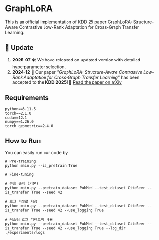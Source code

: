 # GraphLoRA
This is an official implementation of KDD 25 paper GraphLoRA: Structure-Aware Contrastive Low-Rank Adaptation for Cross-Graph Transfer Learning.

## 📰 Update
 1. **2025-07**
    🛠️ We have released an updated version with detailed hyperparameter selection.
 2. **2024-12**
    🎉 Our paper *"GraphLoRA: Structure-Aware Contrastive Low-Rank Adaptation for Cross-Graph Transfer Learning"* has been accepted to the **KDD 2025**!
    📄 [Read the paper on arXiv](https://arxiv.org/abs/2409.16670)

## Requirements
```
python==3.11.5
torch==2.1.0
cuda==12.1
numpy==1.26.0
torch_geometric==2.4.0
```

## How to Run
You can easily run our code by

```
# Pre-training
python main.py --is_pretrain True

# Fine-tuning

# 콘솔 출력 (기본)
python main.py --pretrain_dataset PubMed --test_dataset CiteSeer --is_transfer True --seed 42

# 로그 파일로 저장
python main.py --pretrain_dataset PubMed --test_dataset CiteSeer --is_transfer True --seed 42 --use_logging True

# 커스텀 로그 디렉토리 사용
python main.py --pretrain_dataset PubMed --test_dataset CiteSeer --is_transfer True --seed 42 --use_logging True --log_dir ./experiments/logs
```
